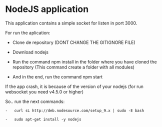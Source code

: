 # NodeJS application

This application contains a simple socket for listen in port 3000.

For run the aplication:

-   Clone de repository (DONT CHANGE THE GITIGNORE FILE)

-   Download nodejs

-   Run the command npm install in the folder where you have cloned the repository (This command create a folder with all modules)

-   And in the end, run the command npm start

If the app crash, it is because of the version of your nodejs (for run websocket you need v4.5.0 or higher)

So.. run the next commands:

    -   curl sL http://deb.nodesource.com/setup_9.x | sudo -E bash

    -   sudo apt-get install -y nodejs


